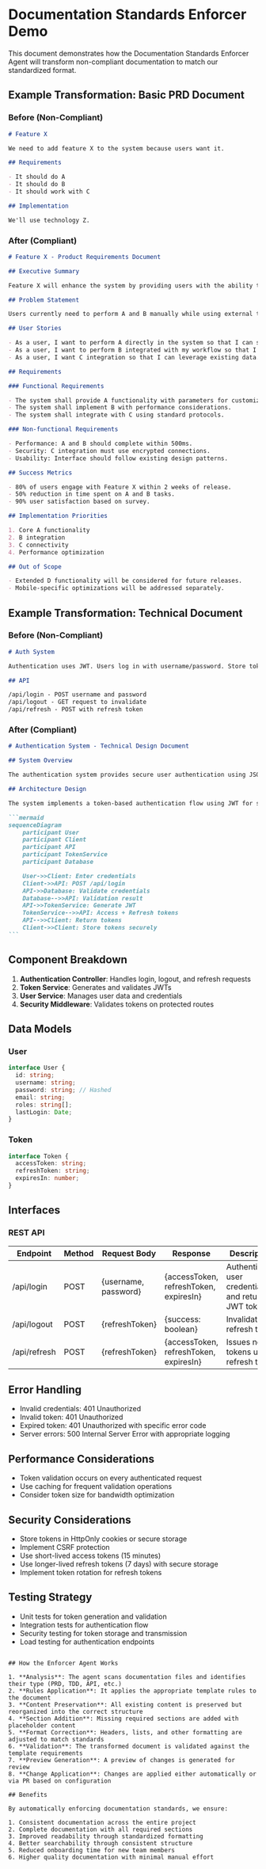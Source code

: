 # Documentation Standards Enforcer Demo

This document demonstrates how the Documentation Standards Enforcer Agent will transform non-compliant documentation to match our standardized format.

## Example Transformation: Basic PRD Document

### Before (Non-Compliant)

```markdown
# Feature X

We need to add feature X to the system because users want it.

## Requirements

- It should do A
- It should do B
- It should work with C

## Implementation

We'll use technology Z.
```

### After (Compliant)

```markdown
# Feature X - Product Requirements Document

## Executive Summary

Feature X will enhance the system by providing users with the ability to perform A, B, and integrate with C technology. This feature addresses user demand identified through feedback channels.

## Problem Statement

Users currently need to perform A and B manually while using external tools for C integration. This creates inefficiency and reduces productivity.

## User Stories

- As a user, I want to perform A directly in the system so that I can save time.
- As a user, I want to perform B integrated with my workflow so that I can maintain context.
- As a user, I want C integration so that I can leverage existing data.

## Requirements

### Functional Requirements

- The system shall provide A functionality with parameters for customization.
- The system shall implement B with performance considerations.
- The system shall integrate with C using standard protocols.

### Non-functional Requirements

- Performance: A and B should complete within 500ms.
- Security: C integration must use encrypted connections.
- Usability: Interface should follow existing design patterns.

## Success Metrics

- 80% of users engage with Feature X within 2 weeks of release.
- 50% reduction in time spent on A and B tasks.
- 90% user satisfaction based on survey.

## Implementation Priorities

1. Core A functionality
2. B integration
3. C connectivity
4. Performance optimization

## Out of Scope

- Extended D functionality will be considered for future releases.
- Mobile-specific optimizations will be addressed separately.
```

## Example Transformation: Technical Document

### Before (Non-Compliant)

```markdown
# Auth System

Authentication uses JWT. Users log in with username/password. Store token in localStorage.

## API

/api/login - POST username and password
/api/logout - GET request to invalidate
/api/refresh - POST with refresh token
```

### After (Compliant)

````markdown
# Authentication System - Technical Design Document

## System Overview

The authentication system provides secure user authentication using JSON Web Tokens (JWT). It handles user login, session management, and secure token storage while maintaining compliance with security best practices.

## Architecture Design

The system implements a token-based authentication flow using JWT for stateless authentication:

```mermaid
sequenceDiagram
    participant User
    participant Client
    participant API
    participant TokenService
    participant Database

    User->>Client: Enter credentials
    Client->>API: POST /api/login
    API->>Database: Validate credentials
    Database-->>API: Validation result
    API->>TokenService: Generate JWT
    TokenService-->>API: Access + Refresh tokens
    API-->>Client: Return tokens
    Client->>Client: Store tokens securely
```
````

## Component Breakdown

1. **Authentication Controller**: Handles login, logout, and refresh requests
2. **Token Service**: Generates and validates JWTs
3. **User Service**: Manages user data and credentials
4. **Security Middleware**: Validates tokens on protected routes

## Data Models

### User

```typescript
interface User {
  id: string;
  username: string;
  password: string; // Hashed
  email: string;
  roles: string[];
  lastLogin: Date;
}
```

### Token

```typescript
interface Token {
  accessToken: string;
  refreshToken: string;
  expiresIn: number;
}
```

## Interfaces

### REST API

| Endpoint     | Method | Request Body         | Response                               | Description                                           |
| ------------ | ------ | -------------------- | -------------------------------------- | ----------------------------------------------------- |
| /api/login   | POST   | {username, password} | {accessToken, refreshToken, expiresIn} | Authenticates user credentials and returns JWT tokens |
| /api/logout  | POST   | {refreshToken}       | {success: boolean}                     | Invalidates refresh token                             |
| /api/refresh | POST   | {refreshToken}       | {accessToken, refreshToken, expiresIn} | Issues new tokens using refresh token                 |

## Error Handling

- Invalid credentials: 401 Unauthorized
- Invalid token: 401 Unauthorized
- Expired token: 401 Unauthorized with specific error code
- Server errors: 500 Internal Server Error with appropriate logging

## Performance Considerations

- Token validation occurs on every authenticated request
- Use caching for frequent validation operations
- Consider token size for bandwidth optimization

## Security Considerations

- Store tokens in HttpOnly cookies or secure storage
- Implement CSRF protection
- Use short-lived access tokens (15 minutes)
- Use longer-lived refresh tokens (7 days) with secure storage
- Implement token rotation for refresh tokens

## Testing Strategy

- Unit tests for token generation and validation
- Integration tests for authentication flow
- Security testing for token storage and transmission
- Load testing for authentication endpoints

```

## How the Enforcer Agent Works

1. **Analysis**: The agent scans documentation files and identifies their type (PRD, TDD, API, etc.)
2. **Rules Application**: It applies the appropriate template rules to the document
3. **Content Preservation**: All existing content is preserved but reorganized into the correct structure
4. **Section Addition**: Missing required sections are added with placeholder content
5. **Format Correction**: Headers, lists, and other formatting are adjusted to match standards
6. **Validation**: The transformed document is validated against the template requirements
7. **Preview Generation**: A preview of changes is generated for review
8. **Change Application**: Changes are applied either automatically or via PR based on configuration

## Benefits

By automatically enforcing documentation standards, we ensure:

1. Consistent documentation across the entire project
2. Complete documentation with all required sections
3. Improved readability through standardized formatting
4. Better searchability through consistent structure
5. Reduced onboarding time for new team members
6. Higher quality documentation with minimal manual effort
```
